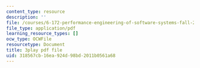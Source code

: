 ```yaml
---
content_type: resource
description: ''
file: /courses/6-172-performance-engineering-of-software-systems-fall-2018/318567cb16ea924d98bd2011b0561a68_euO8bqSW_Ow.pdf
file_type: application/pdf
learning_resource_types: []
ocw_type: OCWFile
resourcetype: Document
title: 3play pdf file
uid: 318567cb-16ea-924d-98bd-2011b0561a68
---
```

